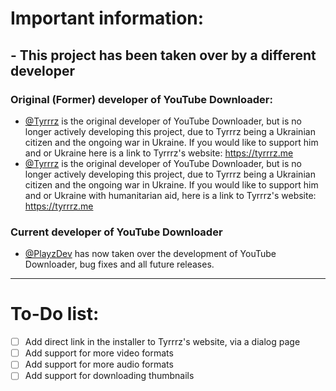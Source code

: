  # Important information:

## - This project has been taken over by a different developer

### Original (Former) developer of YouTube Downloader:

- [@Tyrrrz](https://github.com/Tyrrrz) is the original developer of YouTube Downloader, but is no longer actively developing this project, due to Tyrrrz being a Ukrainian citizen and the ongoing war in Ukraine. If you would like to support him and or Ukraine here is a link to Tyrrrz's website: https://tyrrrz.me
- [@Tyrrrz](https://github.com/Tyrrrz) is the original developer of YouTube Downloader, but is no longer actively developing this project, due to Tyrrrz being a Ukrainian citizen and the ongoing war in Ukraine. If you would like to support him and or Ukraine with humanitarian aid, here is a link to Tyrrrz's website: https://tyrrrz.me

### Current developer of YouTube Downloader

- [@PlayzDev](https://github.com/PlayzDev) has now taken over the development of YouTube Downloader, bug fixes and all future releases.
_________________________________________________________________________________________________________________________________________________________________________

# **To-Do list:** 

- [ ] Add direct link in the installer to Tyrrrz's website, via a dialog page
- [ ] Add support for more video formats
- [ ] Add support for more audio formats
- [ ] Add support for downloading thumbnails
